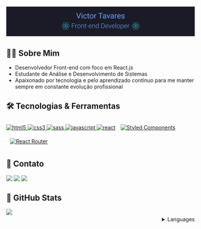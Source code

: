 ![Victor Tavares](./topo.png)

## 👨‍💻 Sobre Mim

 * Desenvolvedor Front-end com foco em React.js</br>
 * Estudante de Análise e Desenvolvimento de Sistemas</br> 
 * Apaixonado por tecnologia e pelo aprendizado contínuo para me manter sempre em constante evolução profissional 

## 🛠 Tecnologias & Ferramentas

<div>
  <a href="https://www.w3.org/html/" target="_blank"> <img src="https://img.shields.io/badge/HTML5-1A1B27?style=for-the-badge&logo=html5&logoColor=ffa200" alt="html5" height="25"/> </a>
  <a href="https://www.w3schools.com/css/" target="_blank"> <img src="https://img.shields.io/badge/CSS3-1A1B27?style=for-the-badge&logo=css3&logoColor=1fafed" alt="css3" height="25"/> </a>
  <a href="https://sass-lang.com" target="_blank"> <img src="https://img.shields.io/badge/Sass-1A1B27?style=for-the-badge&logo=sass&logoColor=ff70ec" alt="sass" height="25"/> </a>
  <a href="https://developer.mozilla.org/en-US/docs/Web/JavaScript" target="_blank"> <img src="https://img.shields.io/badge/JavaScript-1A1B27?style=for-the-badge&logo=javascript&logoColor=F7DF1E" alt="javascript" height="25"/> </a>
  <a href="https://reactjs.org/" target="_blank"> <img src="https://img.shields.io/badge/React-1A1B27?style=for-the-badge&logo=react&logoColor=61DAFB" alt="react" height="25"/></a> 
  <a href="https://styled-components.com/" target="_blank"><img style="margin: 10px" src="https://img.shields.io/badge/styled--components-1A1B27?style=for-the-badge&logo=styled-components&logoColor=ff70ec" alt="Styled Components" height="25" /></a>
    <a href="https://reactrouter.com/" target="_blank"><img style="margin: 10px" src="https://img.shields.io/badge/React_Router-1A1B27?style=for-the-badge&logo=react-router&logoColor=e60e44" alt="React Router" height="25" /></a>
</div>

## 📩 Contato

<div>
  <a href="https://github.com/victortavaresdev"><img src="https://img.shields.io/badge/GitHub-100000?style=for-the-badge&logo=github&logoColor=white"  height="25" /></a>
 <a href="mailto:victortavaresdev@gmail.com"><img src="https://img.shields.io/badge/Gmail-D14836?style=for-the-badge&logo=gmail&logoColor=white"  height="25" /></a>
 <a href="https://www.linkedin.com/in/victor-tavares-dev/"><img src="https://img.shields.io/badge/LinkedIn-0077B5?style=for-the-badge&logo=linkedin&logoColor=white"  height="25" /></a>
</div>

## 🤖 GitHub Stats

<div>
  <img src="https://github-readme-stats.vercel.app/api?username=victortavaresdev&show_icons=true&theme=tokyonight" />  
</div>

<details>
<summary align="right">Languages</summary>
<table align="right">
 <tr><td><a href="README_en.md">English</a></td></tr>
 <tr><td><a href="README.md">Português</a></td></tr>
</table>
</details>



 
